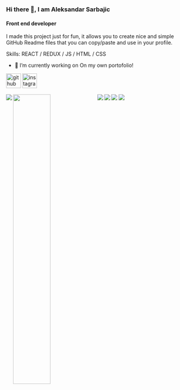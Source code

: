 ### Hi there 👋, I am Aleksandar Sarbajic
#### Front end developer
I made this project just for fun, it allows you to create nice and simple GitHub Readme files that you can copy/paste and use in your profile.

Skills: REACT / REDUX / JS / HTML / CSS

- 🔭 I’m currently working on On my own portofolio! 


[<img src='https://cdn.jsdelivr.net/npm/simple-icons@3.0.1/icons/github.svg' alt='github' height='40'>](https://github.com/AleksandarSarbajic)  [<img src='https://cdn.jsdelivr.net/npm/simple-icons@3.0.1/icons/instagram.svg' alt='instagram' height='40'>](https://www.instagram.com/dondacrack/)  

<div>
  
<img align="left" src="https://github-readme-stats.vercel.app/api?username=AleksandarSarbajic&show_icons=true&theme=radical" />

<img align="left" width="45%" src="https://github-readme-stats.vercel.app/api/top-langs/?username=AleksandarSarbajic&layout=compact" />
</div>


<div>
  
<img align="left" src="https://img.shields.io/badge/react-%2320232a.svg?style=for-the-badge&logo=react&logoColor=%2361DAFB" />
<img align="left" src="https://img.shields.io/badge/javascript-%23323330.svg?style=for-the-badge&logo=javascript&logoColor=%23F7DF1E" />
<img src="https://img.shields.io/badge/Next-black?style=for-the-badge&logo=next.js&logoColor=white" />
<img src="https://img.shields.io/badge/redux-%23593d88.svg?style=for-the-badge&logo=redux&logoColor=white" />
</div>

